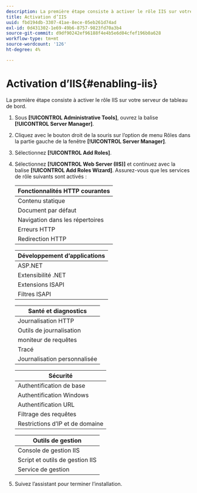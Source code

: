 ```yaml
---
description: La première étape consiste à activer le rôle IIS sur votre serveur de tableau de bord.
title: Activation d’IIS
uuid: fbd194db-3307-41ae-8ece-05eb261d74ad
exl-id: 0d431302-1e69-49b6-8757-9823fd70a3b4
source-git-commit: d9df90242ef96188f4e4b5e6d04cfef196b0a628
workflow-type: tm+mt
source-wordcount: '126'
ht-degree: 4%

---
```


# Activation d’IIS{#enabling-iis}

La première étape consiste à activer le rôle IIS sur votre serveur de tableau de bord.

1. Sous **[!UICONTROL Administrative Tools]**, ouvrez la balise **[!UICONTROL Server Manager]**.
1. Cliquez avec le bouton droit de la souris sur l’option de menu Rôles dans la partie gauche de la fenêtre **[!UICONTROL Server Manager]**.
1. Sélectionnez **[!UICONTROL Add Roles]**.
1. Sélectionnez **[!UICONTROL Web Server (IIS)]** et continuez avec la balise **[!UICONTROL Add Roles Wizard]**. Assurez-vous que les services de rôle suivants sont activés :

   | Fonctionnalités HTTP courantes |
   |---|
   | Contenu statique |
   | Document par défaut |
   | Navigation dans les répertoires |
   | Erreurs HTTP |
   | Redirection HTTP |

   | Développement d’applications |
   |---|
   | ASP.NET |
   | Extensibilité .NET |
   | Extensions ISAPI |
   | Filtres ISAPI |

   | Santé et diagnostics |
   |---|
   | Journalisation HTTP |
   | Outils de journalisation |
   | moniteur de requêtes |
   | Tracé |
   | Journalisation personnalisée |

   | Sécurité |
   |---|
   | Authentification de base |
   | Authentification Windows |
   | Authentification URL |
   | Filtrage des requêtes |
   | Restrictions d’IP et de domaine |

   | Outils de gestion |
   |---|
   | Console de gestion IIS |
   | Script et outils de gestion IIS |
   | Service de gestion |

1. Suivez l’assistant pour terminer l’installation.
